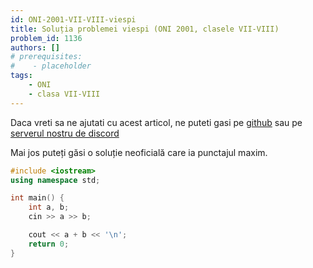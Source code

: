 ```yaml
---
id: ONI-2001-VII-VIII-viespi
title: Soluția problemei viespi (ONI 2001, clasele VII-VIII)
problem_id: 1136
authors: []
# prerequisites:
#    - placeholder
tags:
    - ONI
    - clasa VII-VIII
---
```


Daca vreti sa ne ajutati cu acest articol, ne puteti gasi pe [github](https://github.com/roalgo-discord/arhiva-educationala) sau pe [serverul nostru de discord](https://discord.gg/vdDRSmg3fC)

Mai jos puteți găsi o soluție neoficială care ia punctajul maxim.

```cpp
#include <iostream>
using namespace std;

int main() {
    int a, b;
    cin >> a >> b;

    cout << a + b << '\n';
    return 0;
}
```
